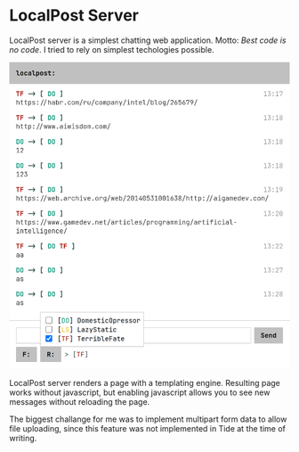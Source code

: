 # LocalPost Server
LocalPost server is a simplest chatting web application. Motto: _Best code is no code_.
I tried to rely on simplest techologies possible.

![screenshot](./screenshot.png?raw=true "How it looks")

LocalPost server renders a page with a templating engine. Resulting page works without
javascript, but enabling javascript allows you to see new messages without reloading 
the page.

The biggest challange for me was to implement multipart form data to allow file 
uploading, since this feature was not implemented in Tide at the time of writing.
